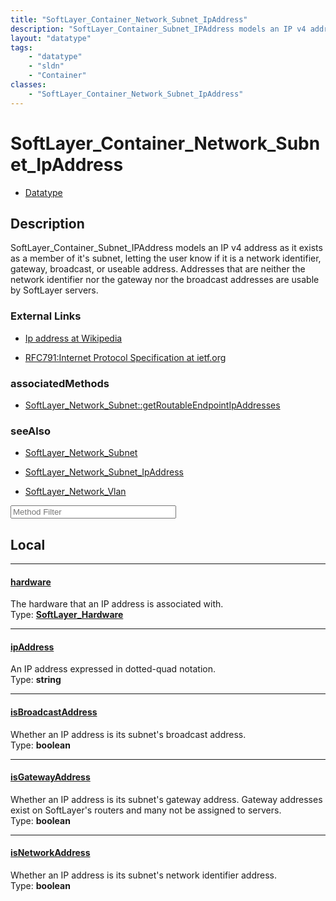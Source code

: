 ```yaml
---
title: "SoftLayer_Container_Network_Subnet_IpAddress"
description: "SoftLayer_Container_Subnet_IPAddress models an IP v4 address as it exists as a member of it's subnet, letting the user k... "
layout: "datatype"
tags:
    - "datatype"
    - "sldn"
    - "Container"
classes:
    - "SoftLayer_Container_Network_Subnet_IpAddress"
---
```


# SoftLayer_Container_Network_Subnet_IpAddress
<div id='service-datatype'>
    <ul id='sldn-reference-tabs'>
        <li id='datatype'> <a href='/reference/datatypes/SoftLayer_Container_Network_Subnet_IpAddress' >Datatype</a></li>
    </ul>
</div>

## Description 
SoftLayer_Container_Subnet_IPAddress models an IP v4 address as it exists as a member of it's subnet, letting the user know if it is a network identifier, gateway, broadcast, or useable address. Addresses that are neither the network identifier nor the gateway nor the broadcast addresses are usable by SoftLayer servers. 

### External Links


* [Ip address at Wikipedia](http://en.wikipedia.org/wiki/Ip_address)


* [RFC791:Internet Protocol Specification at ietf.org](http://tools.ietf.org/html/rfc791)



### associatedMethods

*  [SoftLayer_Network_Subnet::getRoutableEndpointIpAddresses](/reference/services/SoftLayer_Network_Subnet/getRoutableEndpointIpAddresses )



### seeAlso

* [SoftLayer_Network_Subnet](/reference/services/SoftLayer_Network_Subnet )


* [SoftLayer_Network_Subnet_IpAddress](/reference/services/SoftLayer_Network_Subnet_IpAddress )


* [SoftLayer_Network_Vlan](/reference/services/SoftLayer_Network_Vlan )




<!-- Service Filer BEGIN -->
<div class="view-filters">
        <div class="clearfix">
            <div class="search-input-box">
                <input placeholder="Method Filter" onkeyup="titleSearch(inputId='prop-input', divId='properties', elementClass='prop-row')" 
                    type="text" id="prop-input" value="" size="30" maxlength="128" class="form-text">
            </div>
        </div>
</div>
<!-- Service Filer END -->

<div id="properties" class="content">
<div id="localProperties" class="prop-content" >

## Local
-----
[hardware]: #hardware
#### [hardware]
The hardware that an IP address is associated with.  
<span class="type-label">Type: </span>**<a href='/reference/datatypes/SoftLayer_Hardware'>SoftLayer_Hardware </a>**

-----
[ipAddress]: #ipaddress
#### [ipAddress]
An IP address expressed in dotted-quad notation.  
<span class="type-label">Type: </span>**string**

-----
[isBroadcastAddress]: #isbroadcastaddress
#### [isBroadcastAddress]
Whether an IP address is its subnet's broadcast address.  
<span class="type-label">Type: </span>**boolean**

-----
[isGatewayAddress]: #isgatewayaddress
#### [isGatewayAddress]
Whether an IP address is its subnet's gateway address. Gateway addresses exist on SoftLayer's routers and many not be assigned to servers.  
<span class="type-label">Type: </span>**boolean**

-----
[isNetworkAddress]: #isnetworkaddress
#### [isNetworkAddress]
Whether an IP address is its subnet's network identifier address.  
<span class="type-label">Type: </span>**boolean**

</div>
<!-- LOCAL PROPERTY END -->

</div>


